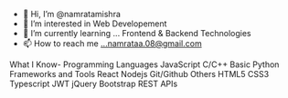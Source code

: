 - 👋 Hi, I’m @namratamishra
- 👀 I’m interested in Web Developement 
- 🌱 I’m currently learning ... Frontend & Backend Technologies 
- 📫 How to reach me ...namrataa.08@gmail.com

<!---
namratamishra/namratamishra is a ✨ special ✨ repository because its `README.md` (this file) appears on your GitHub profile.
You can click the Preview link to take a look at your changes.
--->
What I Know-
                     Programming Languages
            JavaScript
            C/C++
            Basic Python
                      Frameworks and Tools
              React
               Nodejs
              Git/Github
                          Others
               HTML5
               CSS3
               Typescript
               JWT
               jQuery
               Bootstrap
               REST APIs
